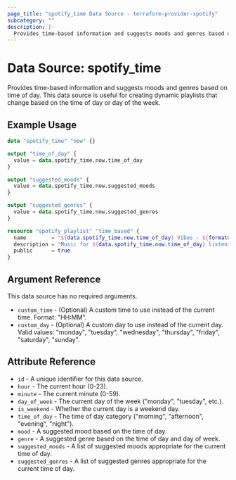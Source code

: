 ```yaml
---
page_title: "spotify_time Data Source - terraform-provider-spotify"
subcategory: ""
description: |-
  Provides time-based information and suggests moods and genres based on time of day.
---
```


# Data Source: spotify_time

Provides time-based information and suggests moods and genres based on time of day. This data source is useful for creating dynamic playlists that change based on the time of day or day of the week.

## Example Usage

```terraform
data "spotify_time" "now" {}

output "time_of_day" {
  value = data.spotify_time.now.time_of_day
}

output "suggested_moods" {
  value = data.spotify_time.now.suggested_moods
}

output "suggested_genres" {
  value = data.spotify_time.now.suggested_genres
}

resource "spotify_playlist" "time_based" {
  name        = "${data.spotify_time.now.time_of_day} Vibes - ${formatdate("YYYY-MM-DD", timestamp())}"
  description = "Music for ${data.spotify_time.now.time_of_day} listening"
  public      = true
}
```

## Argument Reference

This data source has no required arguments.

* `custom_time` - (Optional) A custom time to use instead of the current time. Format: "HH:MM".
* `custom_day` - (Optional) A custom day to use instead of the current day. Valid values: "monday", "tuesday", "wednesday", "thursday", "friday", "saturday", "sunday".

## Attribute Reference

* `id` - A unique identifier for this data source.
* `hour` - The current hour (0-23).
* `minute` - The current minute (0-59).
* `day_of_week` - The current day of the week ("monday", "tuesday", etc.).
* `is_weekend` - Whether the current day is a weekend day.
* `time_of_day` - The time of day category ("morning", "afternoon", "evening", "night").
* `mood` - A suggested mood based on the time of day.
* `genre` - A suggested genre based on the time of day and day of week.
* `suggested_moods` - A list of suggested moods appropriate for the current time of day.
* `suggested_genres` - A list of suggested genres appropriate for the current time of day.